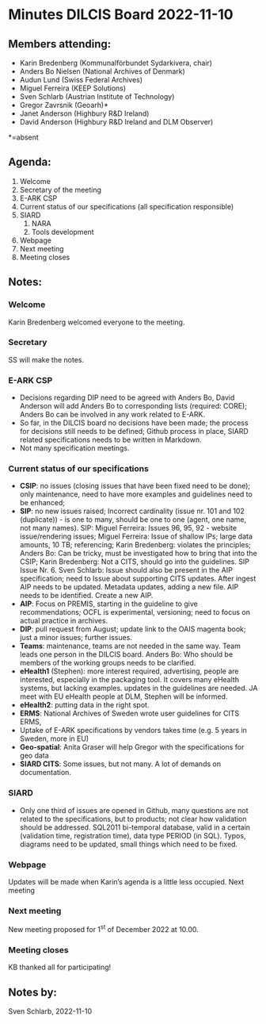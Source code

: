 <!-- Yay, no errors, warnings, or alerts! -->


# **Minutes DILCIS Board 2022-11-10**


## **Members attending:**



* Karin Bredenberg (Kommunalförbundet Sydarkivera, chair)
* Anders Bo Nielsen (National Archives of Denmark) 
* Audun Lund (Swiss Federal Archives)
* Miguel Ferreira (KEEP Solutions)
* Sven Schlarb (Austrian Institute of Technology)
* Gregor Zavrsnik (Geoarh)*
* Janet Anderson (Highbury R&D Ireland)
* David Anderson (Highbury R&D Ireland and DLM Observer)

*=absent 


## **Agenda:**



1. Welcome
2. Secretary of the meeting
3. E-ARK CSP
4. Current status of our specifications (all specification responsible)
5. SIARD
    1. NARA
    2. Tools development
6. Webpage
7. Next meeting
8. Meeting closes


## **Notes:**


### Welcome

Karin Bredenberg welcomed everyone to the meeting.


### Secretary

SS will make the notes.


### E-ARK CSP



* Decisions regarding DIP need to be agreed with Anders Bo, David Anderson will add Anders Bo to corresponding lists (required: CORE); Anders Bo can be involved in any work related to E-ARK.
* So far, in the DILCIS board no decisions have been made; the process for decisions still needs to be defined;  Github process in place, SIARD related specifications needs to be written in Markdown.
* Not many specification meetings. 


### Current status of our specifications



* __CSIP__: no issues (closing issues that have been fixed need to be done); only maintenance, need to have more examples and guidelines need to be enhanced; 
* __SIP__: no new issues raised; Incorrect cardinality (issue nr. 101 and 102 (duplicate)) - is one to many, should be one to one (agent, one name, not many names). SIP: Miguel Ferreira: Issues 96, 95, 92 - website issue/rendering issues; Miguel Ferreira: Issue of shallow IPs; large data amounts, 10 TB; referencing; Karin Bredenberg: violates the principles; Anders Bo: Can be tricky, must be investigated how to bring that into the CSIP; Karin Bredenberg: Not a CITS, should go into the guidelines. SIP Issue Nr. 6. Sven Schlarb: Issue should also be present in the AIP specification; need to Issue about supporting CITS updates. After ingest AIP needs to be updated. Metadata updates, adding a new file. AIP needs to be identified. Create a new AIP.
* __AIP__: Focus on PREMIS, starting in the guideline to give recommendations; OCFL is experimental, versioning; need to focus on actual practice in archives.
* __DIP__: pull request from August; update link to the OAIS magenta book; just a minor issues; further issues.
* __Teams__: maintenance, teams are not needed in the same way. Team leads one person in the DILCIS board. Anders Bo: Who should be members of the working groups needs to be clarified.
* __eHealth1__ (Stephen): more interest required, advertising, people are interested, especially in the packaging tool. It covers many eHealth systems, but lacking examples. updates in the guidelines are needed. JA meet with EU eHealth people at DLM, Stephen will be informed.
* __eHealth2__: putting data in the right spot.
* __ERMS__: National Archives of Sweden wrote user guidelines for CITS ERMS,
* Uptake of E-ARK specifications by vendors takes time (e.g. 5 years in Sweden, more in EU)
* __Geo-spatial__: Anita Graser will help Gregor with the specifications for geo data
* __SIARD CITS__: Some issues, but not many. A lot of demands on documentation.


### SIARD



* Only one third of issues are opened in Github, many questions are not related to the specifications, but to products; not clear how validation should be addressed. SQL2011 bi-temporal database, valid in a certain (validation time, registration time), data type PERIOD (in SQL). Typos, diagrams need to be updated, small things which need to be fixed.


### Webpage

Updates will be made when Karin’s agenda is a little less occupied. Next meeting


### Next meeting

New meeting proposed for 1<sup>st</sup> of December 2022 at 10.00.


### Meeting closes

KB thanked all for participating!


## **Notes by:**

Sven Schlarb, 2022-11-10
